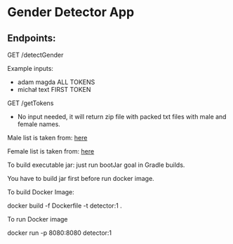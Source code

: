 # Gender Detector App
## Endpoints:
GET 
/detectGender

Example inputs:
* adam magda ALL TOKENS
* michał text FIRST TOKEN

GET /getTokens 
* No input needed, it will return zip file with packed txt files with male and female names.



Male list is taken from: [here](https://dane.gov.pl/pl/dataset/1667,lista-imion-wystepujacych-w-rejestrze-pesel-osoby-zyjace/resource/28104/table?page=1&per_page=20&q=&sort=)

Female list is taken from: [here](https://dane.gov.pl/pl/dataset/1667,lista-imion-wystepujacych-w-rejestrze-pesel-osoby-zyjace/resource/28103/table?page=1&per_page=20&q=&sort=)

To build executable jar: just run bootJar goal in Gradle builds. 

You have to build jar first before run docker image.

To build Docker Image:

docker build -f Dockerfile -t detector:1 .

To run Docker image

docker run -p 8080:8080 detector:1
